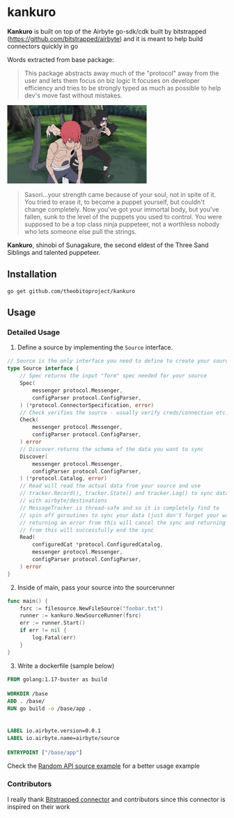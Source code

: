 # kankuro

**Kankuro** is built on top of the Airbyte go-sdk/cdk built by bitstrapped (https://github.com/bitstrapped/airbyte) and it is meant to help build connectors quickly in go

Words extracted from base package:
>This package abstracts away much of the "protocol" away from the user and lets them focus on biz logic
It focuses on developer efficiency and tries to be strongly typed as much as possible to help dev's move fast without mistakes.

<div style="width: 320px;">

![Kankuro](kankuro.jpg)

</div>

> Sasori...your strength came because of your soul, not in spite of it. You tried to erase it, to become a puppet yourself, but couldn't change completely. Now you've got your immortal body, but you've fallen, sunk to the level of the puppets you used to control. You were supposed to be a top class ninja puppeteer, not a worthless nobody who lets someone else pull the strings.

**Kankuro**, shinobi of Sunagakure, the second eldest of the Three Sand Siblings and talented puppeteer.

## Installation 

```
go get github.com/theobitoproject/kankuro
```

## Usage 

### Detailed Usage

1. Define a source by implementing the `Source` interface. 

```go
// Source is the only interface you need to define to create your source!
type Source interface {
	// Spec returns the input "form" spec needed for your source
	Spec(
		messenger protocol.Messenger,
		configParser protocol.ConfigParser,
	) (*protocol.ConnectorSpecification, error)
	// Check verifies the source - usually verify creds/connection etc.
	Check(
		messenger protocol.Messenger,
		configParser protocol.ConfigParser,
	) error
	// Discover returns the schema of the data you want to sync
	Discover(
		messenger protocol.Messenger,
		configParser protocol.ConfigParser,
	) (*protocol.Catalog, error)
	// Read will read the actual data from your source and use
	// tracker.Record(), tracker.State() and tracker.Log() to sync data
	// with airbyte/destinations
	// MessageTracker is thread-safe and so it is completely find to
	// spin off goroutines to sync your data (just don't forget your waitgroups :))
	// returning an error from this will cancel the sync and returning a nil
	// from this will successfully end the sync
	Read(
		configuredCat *protocol.ConfiguredCatalog,
		messenger protocol.Messenger,
		configParser protocol.ConfigParser,
	) error
}
```

2. Inside of main, pass your source into the sourcerunner

```go
func main() {
	fsrc := filesource.NewFileSource("foobar.txt")
	runner := kankuro.NewSourceRunner(fsrc)
	err := runner.Start()
	if err != nil {
		log.Fatal(err)
	}
}
```


3. Write a dockerfile (sample below)

```dockerfile
FROM golang:1.17-buster as build

WORKDIR /base
ADD . /base/
RUN go build -o /base/app .


LABEL io.airbyte.version=0.0.1
LABEL io.airbyte.name=airbyte/source

ENTRYPOINT ["/base/app"]
```

Check the [Random API source example](https://github.com/theobitoproject/airbyte_source_random_api) for a better usage example

### Contributors

I really thank [Bitstrapped connector](https://github.com/bitstrapped/airbyte) and contributors since this connector is inspired on their work

